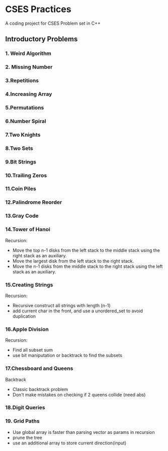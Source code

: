 # CSES Practices

A coding project for CSES Problem set in C++

## Introductory Problems

### 1. Weird Algorithm

### 2. Missing Number

### 3.Repetitions

### 4.Increasing Array

### 5.Permutations

### 6.Number Spiral

### 7.Two Knights

### 8.Two Sets

### 9.Bit Strings

### 10.Trailing Zeros

### 11.Coin Piles

### 12.Palindrome Reorder

### 13.Gray Code

### 14.Tower of Hanoi
Recursion:

- Move the top n-1 disks from the left stack to the middle stack using the right stack as an auxiliary.
- Move the largest disk from the left stack to the right stack.
- Move the n-1 disks from the middle stack to the right stack using the left stack as an auxiliary.

### 15.Creating Strings
Recursion:
- Recursive construct all strings with length (n-1)
- add current char in the front, and use a unordered_set to avoid duplication

### 16.Apple Division
Recursion:

- Find all subset sum
- use bit maniputation or backtrack to find the subsets

### 17.Chessboard and Queens
Backtrack

- Classic backtrack problem
- Don't make mistakes on checking if 2 queens collide (need abs)

### 18.Digit Queries


### 19. Grid Paths

- Use global array is faster than parsing vector as params in recursion
- prune the tree
- use an additional array to store current direction(input)